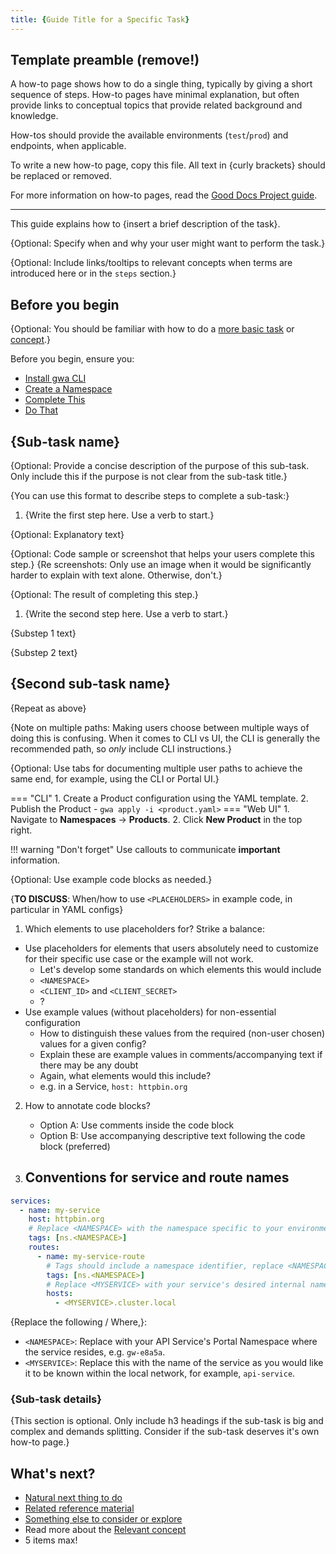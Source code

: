 ```yaml
---
title: {Guide Title for a Specific Task}
---
```

<!-- template preamble -->

## Template preamble (remove!)

A how-to page shows how to do a single thing, typically by giving a short
sequence of steps. How-to pages have minimal explanation, but often provide links
to conceptual topics that provide related background and knowledge.

How-tos should provide the available environments (`test`/`prod`) and endpoints, when applicable.

To write a new how-to page, copy this file. All text in {curly brackets} should be replaced or removed.

For more information on how-to pages, read the [Good Docs Project guide](https://gitlab.com/tgdp/templates/-/blob/main/how-to/guide-how-to.md).

---

<!-- overview -->

This guide explains how to {insert a brief description of the task}.

{Optional: Specify when and why your user might want to perform the task.}

{Optional: Include links/tooltips to relevant concepts when terms are introduced here or in the `steps` section.}

<!-- prerequisites -->

## Before you begin

{Optional: You should be familiar with how to do a [more basic task](/how-to/gwa-install.md) or [concept](/concepts/api-directory.md).}

Before you begin, ensure you:

- [Install gwa CLI](/how-to/gwa-install.md)
- [Create a Namespace](/resources/gwa-commands.md#namespacecreate)
- [Complete This](/how-to/create-gateway-service.md)
- [Do That](/how-to/generate-service-account.md)

<!-- steps -->

## {Sub-task name}

{Optional: Provide a concise description of the purpose of this sub-task. Only include this if the purpose is not clear from the sub-task title.}

{You can use this format to describe steps to complete a sub-task:}

1. {Write the first step here. Use a verb to start.}

  {Optional: Explanatory text}

  {Optional: Code sample or screenshot that helps your users complete this step.}
  {Re screenshots: Only use an image when it would be significantly harder to explain with text alone. Otherwise, don't.}

  {Optional: The result of completing this step.}

1. {Write the second step here. Use a verb to start.}

  {Substep 1 text}

  {Substep 2 text}

## {Second sub-task name}

{Repeat as above}

{Note on multiple paths: Making users choose between multiple ways of doing this
 is confusing. When it comes to CLI vs UI, the CLI is generally the recommended
 path, so *only* include CLI instructions.}

{Optional: Use tabs for documenting multiple user paths to achieve the same end, for example, using the CLI or Portal UI.}

=== "CLI"
    1. Create a Product configuration using the YAML template.
    2. Publish the Product - `gwa apply -i <product.yaml>`
=== "Web UI"
    1. Navigate to **Namespaces** -> **Products**.
    2. Click **New Product** in the top right.

!!! warning "Don't forget"
    Use callouts to communicate **important** information.

{Optional: Use example code blocks as needed.}

{**TO DISCUSS**: When/how to use `<PLACEHOLDERS>` in example code, in particular in YAML configs}

1. Which elements to use placeholders for? Strike a balance:
  - Use placeholders for elements that users absolutely need to customize for their specific use case or the example will not work.
    - Let's develop some standards on which elements this would include
    - `<NAMESPACE>`
    - `<CLIENT_ID>` and `<CLIENT_SECRET>`
    - ?
  - Use example values (without placeholders) for non-essential configuration
    - How to distinguish these values from the required (non-user chosen) values for a given config?
    - Explain these are example values in comments/accompanying text if there may be any doubt
    - Again, what elements would this include?
    - e.g. in a Service, `host: httpbin.org`

2. How to annotate code blocks?
   - Option A: Use comments inside the code block
   - Option B: Use accompanying descriptive text following the code block (preferred)

3. Conventions for service and route names
   - 

```yaml
services:
  - name: my-service
    host: httpbin.org
    # Replace <NAMESPACE> with the namespace specific to your environment.
    tags: [ns.<NAMESPACE>]
    routes:
      - name: my-service-route
        # Tags should include a namespace identifier, replace <NAMESPACE>.
        tags: [ns.<NAMESPACE>]
        # Replace <MYSERVICE> with your service's desired internal name.
        hosts: 
          - <MYSERVICE>.cluster.local
```

{Replace the following / Where,}:

- `<NAMESPACE>`: Replace with your API Service's Portal Namespace where the service resides, e.g. `gw-e8a5a`.
- `<MYSERVICE>`: Replace this with the name of the service as you would like it to be known within the local network, for example, `api-service`.

### {Sub-task details}

{This section is optional. Only include h3 headings if the sub-task is big and complex and demands splitting.
Consider if the sub-task deserves it's own how-to page.}

<!-- whatsnext -->

## What's next?

- [Natural next thing to do](/how-to/gwa-install.md)
- [Related reference material](/reference/glossary.md)
- [Something else to consider or explore](/how-to/private-route.md)
- Read more about the [Relevant concept](/concepts/api-directory.md)
- 5 items max!
